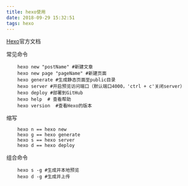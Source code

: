 ```yaml
---
title: hexo使用
date: 2018-09-29 15:32:51
tags: hexo
---
```

[Hexo](https://hexo.io/zh-cn/docs/)官方文档

常见命令
```
    hexo new "postName" #新建文章
    hexo new page "pageName" #新建页面
    hexo generate #生成静态页面至public目录
    hexo server #开启预览访问端口（默认端口4000，'ctrl + c'关闭server）
    hexo deploy #部署到GitHub
    hexo help  # 查看帮助
    hexo version  #查看Hexo的版本
```
缩写
```
    hexo n == hexo new
    hexo g == hexo generate
    hexo s == hexo server
    hexo d == hexo deploy
```
组合命令
```
    hexo s -g #生成并本地预览
    hexo d -g #生成并上传
```
